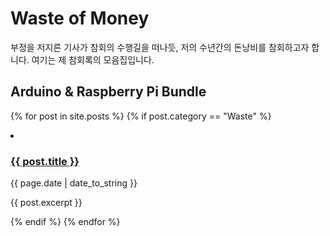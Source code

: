 # Waste of Money

부정을 저지른 기사가 참회의 수행길을 떠나듯, 저의 수년간의 돈낭비를 참회하고자 합니다. 여기는 제 참회록의 모음집입니다.

## Arduino & Raspberry Pi Bundle

{% for post in site.posts %}
    {% if post.category == "Waste" %}
    <li> 
        <h3><a href="{{ post.url }}"> {{ post.title }} </a></h3>
        <p> {{ page.date | date_to_string }} </p>
        <p>{{ post.excerpt }}</p>
    </li>
    {% endif %}
{% endfor %}